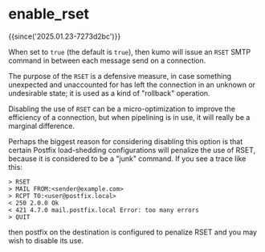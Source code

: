 # enable_rset

{{since('2025.01.23-7273d2bc')}}

When set to `true` (the default is `true`), then kumo will issue an `RSET`
SMTP command in between each message send on a connection.

The purpose of the `RSET` is a defensive measure, in case something unexpected
and unaccounted for has left the connection in an unknown or undesirable
state; it is used as a kind of "rollback" operation.

Disabling the use of `RSET` can be a micro-optimization to improve the
efficiency of a connection, but when pipelining is in use, it will really
be a marginal difference.

Perhaps the biggest reason for considering disabling this option is that
certain Postfix load-shedding configurations will penalize the use of RSET,
because it is considered to be a "junk" command.  If you see a trace like
this:

```
> RSET
> MAIL FROM:<sender@example.com>
> RCPT TO:<user@postfix.local>
< 250 2.0.0 Ok
< 421 4.7.0 mail.postfix.local Error: too many errors
> QUIT
```

then postfix on the destination is configured to penalize RSET and you may wish
to disable its use.

